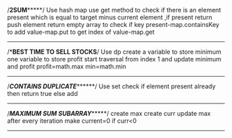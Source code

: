 /****************2SUM*********************/
Use hash map 
use get method to check if there is an element present which is equal to target minus current element ,if present return
push element 
return empty array 
to check if key present-map.containsKey
to add value-map.put
to get index of value-map.get
********************************************
/*********BEST TIME TO SELL STOCKS********/
Use dp
create a variable to store  minimum
one variable to store profit
start traversal from index 1 and update minimum and profit 
profit=math.max
min=math.min
********************************************
/*********CONTAINS DUPLICATE***************/
Use set
check if element present already then return true
else add
***********************************************
/*********MAXIMUM SUM SUBARRAY**************/
create max
create curr
update max after every iteration
make current=0 if curr<0
********************************************

